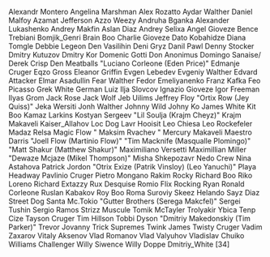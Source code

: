 Alexandr Montero
Angelina Marshman
Alex Rozatto
Aydar Walther
Daniel Malfoy
Azamat Jefferson
Azzo Weezy
Andruha Bganka 
Alexander Lukashenko
Andrey Makfin
Aslan Diaz
Andrey Selixa
Angel Gioveze
Bence Trebiani
Bomjik_Genri
Brain Boo 
Charlie Gioveze 
Dato Kobahidze
Diana Tomgle
Debbie Legeon
Den Vasilihin
Deni Gryz
Danil Pawl 
Denny Stocker
Dmitry Kutuzov
Dmitry Kor
Domenic Gotti
Don Anonimus
Domingo Sanaise/
Derek Crisp
Den Meatballs
"Luciano Corleone
(Eden Price)"
Edmanje Cruger
Eqzo Gross
Eleanor Griffin
Evgen Lebedev
Evgeniy Walther 
Edvard Attacker
Elmar Asadullin
Fear Walther 
Fedor Emeliyanenko
Franz Kafka
Feo Picasso
Grek White
German Luiz 
Ilja Slovcov
Ignazio Gioveze
Igor Freeman
Ilyas Grom
Jack Rose
Jack Wolf
Jeb Uilims
Jeffrey Floy
"Ortix Row
(Jey Quiss)"
Jeka Wersiti
Jonh Walther 
Johnny Wild
Johny Ko
James White
Kit Boo
Kamaz Larkins 
Kostyan Sergeev
"Lil Soulja
(Krajm Cheyz)"
Krajm Makaveli
Kaiser_Allahov
Loc Dog
Lavr Hooisit
Leo Chiesa
Leo Rockefeler
Madaz Relsa
Magic Flow
"	Maksim Rvachev "
Mercury Makaveli 
Maestro Darris 
"Joell Flow
(Martinio Flow)"
"Tim Macknife
(Masqualle Plomingo)"
"Matt Shakur
(Matthew Shakur)"
Maximiliano Versetti
Maximillian Miller
"Dewaze Mcjaze
(Mikel Thompson)"
Misha Shkepozavr
Nedo Crew
Nina Astahova
Patrick Jordon
"Otrix Exize
(Patrik Vinsloy)
(Leo Yanuchi)"
Playa Headway
Pavlinio Cruger
Pietro Mongano
Rakim Rocky
Richard Boo
Riko Loreno
Richard Extazzy 
Rux Desquise 
Romio Flix
Rocking Ryan
Ronald Corleone
Ruslan Kabakov
Roy Boo
Roma Suroviy 
Skeez Helando 
Sayz Diaz
Street Dog
Santa Mc.Tokio
"Gutter Brothers
(Serega Makcfel)"
Sergei Tushin
Sergio Ramos
Strizz Muscule
Tomik McTayler 
Trolyakir Ybica
Tenp Cize
Tayson Cruger
Tim Hillson 
Tobbi Dyson
"Dmitriy Makedonskiy
(Tim Parker)"
Trevor Jovanny
Trick Supremes
Twink James
Twisty Cruger
Vadim Zaxarov
Vitaly Aksenov
Vlad Romanov
Vlad Valyuhov
Vladislav Chuiko
Williams Challenger
Willy Siwence
Willy Doppe 
Dmitriy_White [34]
